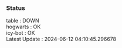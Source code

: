 ### Status


table : DOWN  
hogwarts : OK  
icy-bot : OK  
Latest Update : 2024-06-12 04:10:45.296678
